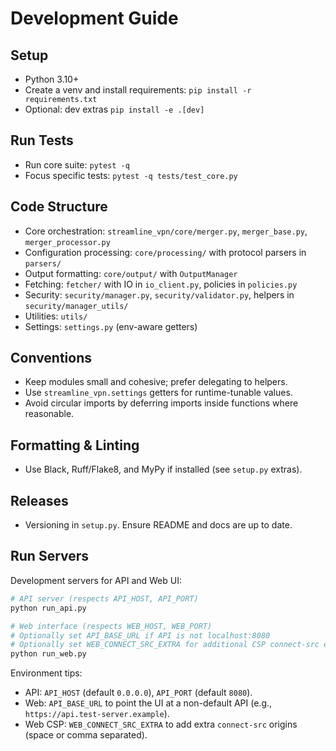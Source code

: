 Development Guide
=================

Setup
-----

- Python 3.10+
- Create a venv and install requirements: `pip install -r requirements.txt`
- Optional: dev extras `pip install -e .[dev]`

Run Tests
---------

- Run core suite: `pytest -q`
- Focus specific tests: `pytest -q tests/test_core.py`

Code Structure
--------------

- Core orchestration: `streamline_vpn/core/merger.py`, `merger_base.py`, `merger_processor.py`
- Configuration processing: `core/processing/` with protocol parsers in `parsers/`
- Output formatting: `core/output/` with `OutputManager`
- Fetching: `fetcher/` with IO in `io_client.py`, policies in `policies.py`
- Security: `security/manager.py`, `security/validator.py`, helpers in `security/manager_utils/`
- Utilities: `utils/`
- Settings: `settings.py` (env-aware getters)

Conventions
-----------

- Keep modules small and cohesive; prefer delegating to helpers.
- Use `streamline_vpn.settings` getters for runtime-tunable values.
- Avoid circular imports by deferring imports inside functions where reasonable.

Formatting & Linting
--------------------

- Use Black, Ruff/Flake8, and MyPy if installed (see `setup.py` extras).

Releases
--------

- Versioning in `setup.py`. Ensure README and docs are up to date.

Run Servers
-----------

Development servers for API and Web UI:

```bash
# API server (respects API_HOST, API_PORT)
python run_api.py

# Web interface (respects WEB_HOST, WEB_PORT)
# Optionally set API_BASE_URL if API is not localhost:8080
# Optionally set WEB_CONNECT_SRC_EXTRA for additional CSP connect-src entries
python run_web.py
```

Environment tips:

- API: `API_HOST` (default `0.0.0.0`), `API_PORT` (default `8080`).
- Web: `API_BASE_URL` to point the UI at a non-default API (e.g., `https://api.test-server.example`).
- Web CSP: `WEB_CONNECT_SRC_EXTRA` to add extra `connect-src` origins (space or comma separated).
